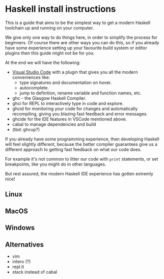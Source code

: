# Haskell install instructions

This is a guide that aims to be the simplest way to get a modern Haskell toolchain up and running on your computer.

We give only one way to do things here, in order to simplify the process for beginners. Of course there are other ways you can do this, so if you already have some experience setting up your favourite build system or editor plugins then this guide might not be for you.

At the end we will have the following:

- [Visual Studio Code](https://code.visualstudio.com/) with a plugin that gives you all the modern conveniences like:
  - type signatures and documentation on hover.
  - autocomplete.
  - jump to definition, rename variable and function names, etc.
- ghc - the Glasgow Haskell Compiler.
- ghci for REPL to interactively type in code and explore.
- ghcid for monitoring your code for changes and automatically recompiling, giving you blazing fast feedback and error messages.
- ghcide for the IDE features in VSCode mentioned above.
- cabal to manage dependencies and build
- (tbd: ghcup?)

If you already have some programming experience, then developing Haskell will feel slightly different, because the better compiler guarantees give us a different approach to getting fast feedback on what our code does.

For example it's not common to litter our code with `print` statements, or set breakpoints, like you might do in other languages.

But rest assured, the modern Haskell IDE experience has gotten extremly nice!

## Linux

## MacOS

## Windows

## Alternatives

- vim
- intero (?)
- repl.it
- stack instead of cabal


